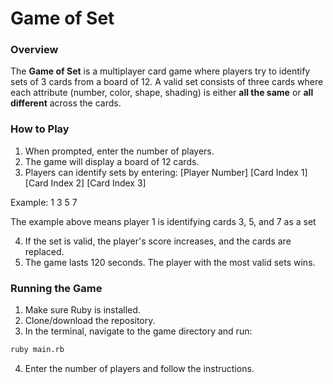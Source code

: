 # Game of Set

### Overview
The **Game of Set** is a multiplayer card game where players try to identify sets of 3 cards from a board of 12. A valid set consists of three cards where each attribute (number, color, shape, shading) is either **all the same** or **all different** across the cards.

### How to Play

1. When prompted, enter the number of players.
2. The game will display a board of 12 cards.
3. Players can identify sets by entering:  [Player Number] [Card Index 1] [Card Index 2] [Card Index 3]

Example:  1 3 5 7

The example above means player 1 is identifying cards 3, 5, and 7 as a set

4. If the set is valid, the player's score increases, and the cards are replaced.
5. The game lasts 120 seconds. The player with the most valid sets wins.

### Running the Game

1. Make sure Ruby is installed.
2. Clone/download the repository.
3. In the terminal, navigate to the game directory and run:
```bash
ruby main.rb
```
4. Enter the number of players and follow the instructions.
